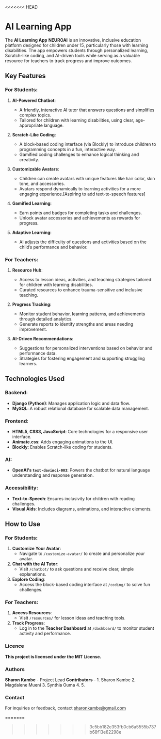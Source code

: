 <<<<<<< HEAD
# AI Learning App
The **AI Learning App**  **NEUROAI** is an innovative, inclusive education platform designed for children under 15, particularly those with learning disabilities. The app empowers students through personalized learning, Scratch-like coding, and AI-driven tools while serving as a valuable resource for teachers to track progress and improve outcomes.

## **Key Features**

### For Students:
1. **AI-Powered Chatbot**:
   - A friendly, interactive AI tutor that answers questions and simplifies complex topics.
   - Tailored for children with learning disabilities, using clear, age-appropriate language.

2. **Scratch-Like Coding**:
   - A block-based coding interface (via Blockly) to introduce children to programming concepts in a fun, interactive way.
   - Gamified coding challenges to enhance logical thinking and creativity.

3. **Customizable Avatars**:
   - Children can create avatars with unique features like hair color, skin tone, and accessories.
   - Avatars respond dynamically to learning activities for a more engaging experience.[Aspiring to add text-to-speech features]

4. **Gamified Learning**:
   - Earn points and badges for completing tasks and challenges.
   - Unlock avatar accessories and achievements as rewards for progress.

5. **Adaptive Learning**:
   - AI adjusts the difficulty of questions and activities based on the child’s performance and behavior.

### For Teachers:
1. **Resource Hub**:
   - Access to lesson ideas, activities, and teaching strategies tailored for children with learning disabilities.
   - Curated resources to enhance trauma-sensitive and inclusive teaching.

2. **Progress Tracking**:
   - Monitor student behavior, learning patterns, and achievements through detailed analytics.
   - Generate reports to identify strengths and areas needing improvement.

3. **AI-Driven Recommendations**:
   - Suggestions for personalized interventions based on behavior and performance data.
   - Strategies for fostering engagement and supporting struggling learners.

## **Technologies Used**
### Backend:
- **Django (Python)**: Manages application logic and data flow.
- **MySQL**: A robust relational database for scalable data management.
### Frontend:
- **HTML5, CSS3, JavaScript**: Core technologies for a responsive user interface.
- **Animate.css**: Adds engaging animations to the UI.
- **Blockly**: Enables Scratch-like coding for students.
### AI:
- **OpenAI's `text-davinci-003`**: Powers the chatbot for natural language understanding and response generation.
### Accessibility:
- **Text-to-Speech**: Ensures inclusivity for children with reading challenges.
- **Visual Aids**: Includes diagrams, animations, and interactive elements.


## **How to Use**

### For Students:
1. **Customize Your Avatar**:
   - Navigate to `/customize-avatar/` to create and personalize your avatar.
2. **Chat with the AI Tutor**:
   - Visit `/chatbot/` to ask questions and receive clear, simple explanations.
3. **Explore Coding**:
   - Access the block-based coding interface at `/coding/` to solve fun challenges.

### For Teachers:
1. **Access Resources**:
   - Visit `/resources/` for lesson ideas and teaching tools.
2. **Track Progress**:
   - Log in to the **Teacher Dashboard** at `/dashboard/` to monitor student activity and performance.

### Licence
**This project is licensed under the MIT License.**

### Authors
  **Sharon Kambe** - Project Lead
  **Contributors** - 1. Sharon Kambe 
                     2. Magdalene Mueni
                     3. Synthia Ouma
                     4.
                     5.

### Contact
 For inquiries or feedback, contact sharonkambe@gmail.com

=======

>>>>>>> 3c5bb182e353fb0cb6a5555b737b68f13e82298e
